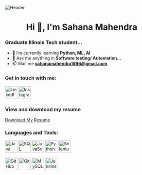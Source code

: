 ![Header](https://drive.google.com/uc?id=1225mUXj2vrf4l85Ci4OsEJuJ1xNTkKwB)

<div align="center">
  <h1>Hi 👋, I'm Sahana Mahendra</h1>
</div>

### Graduate Illinois Tech student...

- 🚀 I’m currently learning **Python, ML, AI**
- 💬 Ask me anything in **Software testing/ Automation...**
- 📫 Mail me **sahanamahendra1996@gmail.com**

### Get in touch with me:
<a href="https://www.linkedin.com/in/sahana-mahendra/" target="_blank"><img src="https://upload.wikimedia.org/wikipedia/commons/c/ca/LinkedIn_logo_initials.png" alt="LinkedIn" width="40" height="40"></a>
<a href="https://www.instagram.com/sahana1996.m/" target="_blank"><img src="https://img.icons8.com/color/48/000000/instagram-new.png" alt="Instagram" width="40" height="40"></a>

### View and download my resume
<a href="https://drive.google.com/file/d/14RiMmOrybDJZYyq6OUO582vYqKfNriXK/view?usp=drive_link" target="_blank">Download My Resume</a>

### Languages and Tools:
<a href="#" target="_blank"><img src="https://img.icons8.com/color/48/000000/java-coffee-cup-logo--v1.png" alt="Java" width="40" height="40"></a>
<a href="#" target="_blank"><img src="https://img.icons8.com/color/48/000000/sql.png" alt="SQL" width="40" height="40"></a>
<a href="#" target="_blank"><img src="https://img.icons8.com/color/48/000000/javascript.png" alt="JavaScript" width="40" height="40"></a>
<a href="#" target="_blank"><img src="https://img.icons8.com/color/48/000000/python.png" alt="Python" width="40" height="40"></a>
<a href="https://drive.google.com/uc?export=view&id=19iypET4GBsnfAwmEsRFSYBa9tROo_9aQ" target="_blank"><img src="https://drive.google.com/uc?export=view&id=19iypET4GBsnfAwmEsRFSYBa9tROo_9aQ" alt="Selenium WebDriver" width="40" height="40"></a>

<a href="https://github.com/" target="_blank"><img src="https://img.icons8.com/color/48/000000/github.png" alt="GitHub" width="40" height="40"></a>
<a href="https://git-scm.com/" target="_blank"><img src="https://img.icons8.com/color/48/000000/git.png" alt="Git" width="40" height="40"></a>
<a href="https://www.mysql.com/" target="_blank"><img src="https://img.icons8.com/color/48/000000/mysql.png" alt="MySQL" width="40" height="40"></a>
<a href="https://www.jenkins.io/" target="_blank"><img src="https://img.icons8.com/color/48/000000/jenkins.png" alt="Jenkins" width="40" height="40"></a>
